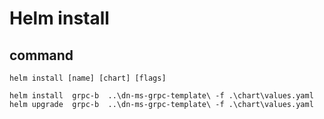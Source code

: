 # Helm install

## command
```
helm install [name] [chart] [flags]
```

```
helm install  grpc-b  ..\dn-ms-grpc-template\ -f .\chart\values.yaml
helm upgrade  grpc-b  ..\dn-ms-grpc-template\ -f .\chart\values.yaml
```
